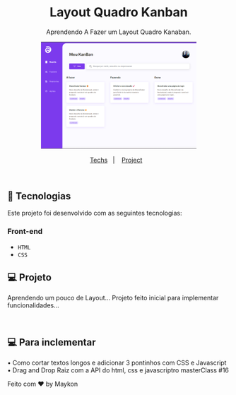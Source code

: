 <h1 align="center"> Layout Quadro Kanban </h1>

<p align="center">
Aprendendo A Fazer um Layout Quadro Kanaban. <br/>
</p>

<p align="center">
<img  width="70%" src="assets/Quadro_Kanban.png">
</p>

<p align="center">
  <a href="#-Tech">Techs</a>&nbsp;&nbsp;&nbsp;|&nbsp;&nbsp;&nbsp;
  <a href="#-projeto">Project</a>&nbsp;&nbsp;&nbsp;

</p>

<br>

## 🧭 Tecnologias

Este projeto foi desenvolvido com as seguintes tecnologias:

### Front-end

- `HTML`
- `CSS`

## 💻 Projeto

Aprendendo um pouco de Layout... Projeto feito inicial para implementar funcionalidades...

<br>

## 💻 Para inclementar

• Como cortar textos longos e adicionar 3 pontinhos com CSS e Javascript
• Drag and Drop Raiz com a API do html, css e javascriptro masterClass #16

Feito com ♥ by Maykon
